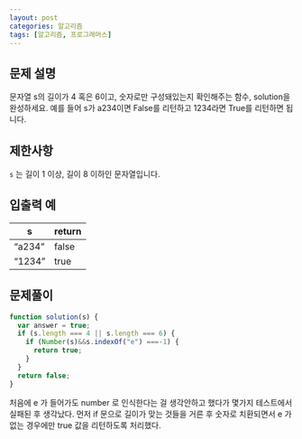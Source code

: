 ```yaml
---
layout: post
categories: 알고리즘
tags: [알고리즘, 프로그래머스]
---
```


## 문제 설명

문자열 s의 길이가 4 혹은 6이고, 숫자로만 구성돼있는지 확인해주는 함수, solution을 완성하세요. 예를 들어 s가 a234이면 False를 리턴하고 1234라면 True를 리턴하면 됩니다.

## 제한사항

`s` 는 길이 1 이상, 길이 8 이하인 문자열입니다.

## 입출력 예

<table class="table">
        <thead><tr>
<th>s</th>
<th>return</th>
</tr>
</thead>
        <tbody><tr>
<td><q>a234</q></td>
<td>false</td>
</tr>
<tr>
<td><q>1234</q></td>
<td>true</td>
</tr>
</tbody>
      </table>

## 문제풀이

```javascript
function solution(s) {
  var answer = true;
  if (s.length === 4 || s.length === 6) {
    if (Number(s)&&s.indexOf("e") ===-1) {
      return true;
    }
  }
  return false;
}
```

처음에 e 가 들어가도 number 로 인식한다는 걸 생각안하고 했다가 몇가지 테스트에서 실패된 후 생각났다.
먼저 if 문으로 길이가 맞는 것들을 거른 후 숫자로 치환되면서 e 가 없는 경우에만 true 값을 리턴하도록 처리했다.